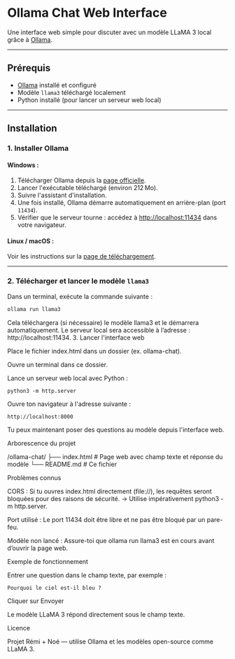# Ollama Chat Web Interface

Une interface web simple pour discuter avec un modèle LLaMA 3 local grâce à [Ollama](https://ollama.com/).

---

##  Prérequis

- [Ollama](https://ollama.com/) installé et configuré
- Modèle `llama3` téléchargé localement
- Python installé (pour lancer un serveur web local)

---

##  Installation

### 1. Installer Ollama

#### Windows :
1. Télécharger Ollama depuis la [page officielle](https://ollama.com/download).
2. Lancer l'exécutable téléchargé (environ 212 Mo).
3. Suivre l'assistant d'installation.
4. Une fois installé, Ollama démarre automatiquement en arrière-plan (port `11434`).
5. Vérifier que le serveur tourne : accédez à [http://localhost:11434](http://localhost:11434) dans votre navigateur.

#### Linux / macOS :
Voir les instructions sur la [page de téléchargement](https://ollama.com/download).

---

### 2. Télécharger et lancer le modèle `llama3`

Dans un terminal, exécute la commande suivante :

```bash
ollama run llama3
```
Cela téléchargera (si nécessaire) le modèle llama3 et le démarrera automatiquement.
Le serveur local sera accessible à l’adresse : http://localhost:11434.
3. Lancer l'interface web

Place le fichier index.html dans un dossier (ex. ollama-chat).

Ouvre un terminal dans ce dossier.

Lance un serveur web local avec Python :

    python3 -m http.server

Ouvre ton navigateur à l'adresse suivante :

    http://localhost:8000

Tu peux maintenant poser des questions au modèle depuis l'interface web.

 Arborescence du projet

/ollama-chat/
├── index.html      # Page web avec champ texte et réponse du modèle
└── README.md       # Ce fichier

 Problèmes connus

CORS : Si tu ouvres index.html directement (file://), les requêtes seront bloquées pour des raisons de sécurité.
→ Utilise impérativement python3 -m http.server.

Port utilisé : Le port 11434 doit être libre et ne pas être bloqué par un pare-feu.

Modèle non lancé : Assure-toi que ollama run llama3 est en cours avant d’ouvrir la page web.

 Exemple de fonctionnement

Entrer une question dans le champ texte, par exemple :

    Pourquoi le ciel est-il bleu ?

Cliquer sur Envoyer

Le modèle LLaMA 3 répond directement sous le champ texte.

 Licence

Projet Rémi + Noé — utilise Ollama et les modèles open-source comme LLaMA 3.

